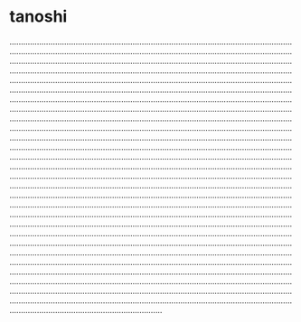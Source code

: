 # tanoshi

...................................................................................................................................................................................................................................................................................................................................................................................................................................................................................................................................................................................................................................................................................................................................................................................................................................................................................................................................................................................................................................................................................................................................................................................................................................................................................................................................................................................................................................................................................................................................................................................................................................................................................................................................................................................................................................................................................................................................................................................................................................................................................................................................................................................................................................................................................................................................................................................................................................................................................................................................................................................................................................................................................................................................................................................................................................................................................................................................................................................................................................................................................................................................................................................................................................................................................................................................................................................................................................................................................................................................................................................................................................................................................